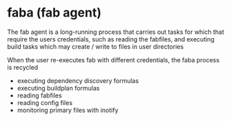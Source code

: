faba (fab agent)
===

The fab agent is a long-running process that carries out tasks for which that
require the users credentials, such as reading the fabfiles, and executing
build tasks which may create / write to files in user directories

When the user re-executes fab with different credentials, the faba process
is recycled

 - executing dependency discovery formulas
 - executing buildplan formulas
 - reading fabfiles
 - reading config files
 - monitoring primary files with inotify
